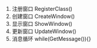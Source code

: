 1. 注册窗口  RegisterClass()
2. 创建窗口  CreateWindow()
3. 显示窗口  ShowWindow()
4. 更新窗口  UpdateWindow()
5. 消息循环  while(GetMessage()){}